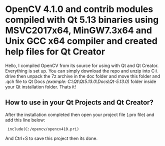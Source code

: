 # OpenCV 4.1.0 and contrib modules compiled with Qt 5.13 binaries using MSVC2017x64, MinGW7.3x64 and Unix GCC x64 compiler and created help files for Qt Creator

Hello, I compiled OpenCV from its source for using with Qt and Qt Creator. Everything is set up. 
You can simply download the repo and unzip into C:\ drive then unpack the 7z archive in the doc folder and move this folder and .qch file to Qt Docs *(example: C:\Qt\Qt5.13.0\Docs\Qt-5.13.0)* folder inside your Qt installation folder. Thats it!

## How to use in your Qt Projects and Qt Creator?
After the installation completed then open your project file (.pro file) and add this line below:
   

     include(C:/opencv/opencv410.pri)
And Ctrl+S to save this project then its done.
